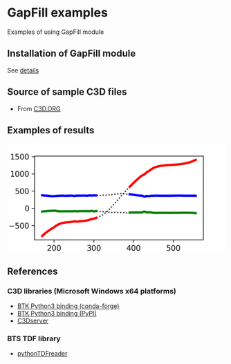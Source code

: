 # GapFill examples
Examples of using GapFill module

## Installation of GapFill module
See [details](https://github.com/mkjung99/gapfill)

## Source of sample C3D files
- From [C3D.ORG](https://www.c3d.org/sampledata.html)

## Examples of results
![Image](https://github.com/mkjung99/gapfill_examples/blob/master/Images/Sample26_Walking_Hybrid_1_5_RHANK_3.png)

## References
### C3D libraries (Microsoft Windows x64 platforms)
- [BTK Python3 binding (conda-forge)](https://anaconda.org/conda-forge/btk)
- [BTK Python3 binding (PyPI)](https://pypi.org/project/pyBTK/)
- [C3Dserver](https://www.c3dserver.com/)

### BTS TDF library
- [pythonTDFreader](https://github.com/mmmatjaz/pythonTDFreader)
